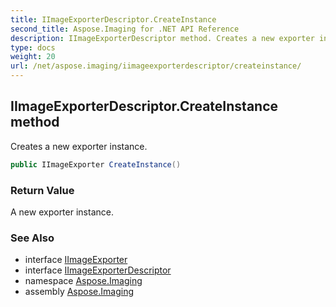 ```yaml
---
title: IImageExporterDescriptor.CreateInstance
second_title: Aspose.Imaging for .NET API Reference
description: IImageExporterDescriptor method. Creates a new exporter instance
type: docs
weight: 20
url: /net/aspose.imaging/iimageexporterdescriptor/createinstance/
---
```

## IImageExporterDescriptor.CreateInstance method

Creates a new exporter instance.

```csharp
public IImageExporter CreateInstance()
```

### Return Value

A new exporter instance.

### See Also

* interface [IImageExporter](../../iimageexporter/)
* interface [IImageExporterDescriptor](../)
* namespace [Aspose.Imaging](../../iimageexporterdescriptor/)
* assembly [Aspose.Imaging](../../../)


